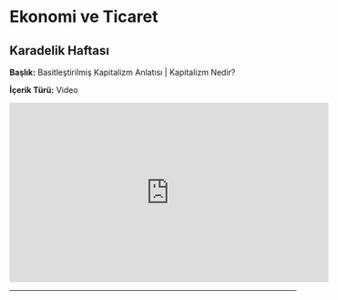 # **Ekonomi ve Ticaret**

## Karadelik Haftası

**Başlık:** Basitleştirilmiş Kapitalizm Anlatısı | Kapitalizm Nedir?

**İçerik Türü:** Video

<iframe width="560" height="315" src="https://www.youtube.com/embed/_6czA7hsn0Y?si=crVXSp7mrEgF_vU8" title="YouTube video player" frameborder="0" allow="accelerometer; autoplay; clipboard-write; encrypted-media; gyroscope; picture-in-picture; web-share" referrerpolicy="strict-origin-when-cross-origin" allowfullscreen></iframe>

---
